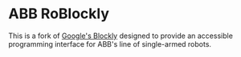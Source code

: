 # ABB RoBlockly

This is a fork of [Google's Blockly](https://github.com/google/blockly) designed to provide an accessible programming interface for ABB's line of single-armed robots.
